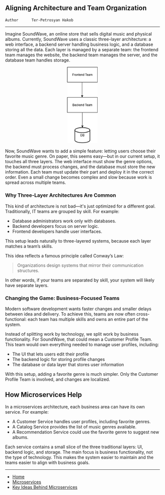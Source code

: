 ## Aligning Architecture and Team Organization

```info
Author      Ter-Petrosyan Hakob
```

---

Imagine SoundWave, an online store that sells digital music and physical albums. Currently, SoundWave uses a classic three-layer architecture: a web interface, a backend server handling business logic, and a database storing all the data. Each layer is managed by a separate team: the frontend team manages the website, the backend team manages the server, and the database team handles storage.

<p align="center">
    <img src="./assets/img2.png" alt="img2" width="100"/>
</p>

Now, SoundWave wants to add a simple feature: letting users choose their favorite music genre. On paper, this seems easy—but in our current setup, it touches all three layers. The web interface must show the genre options, the backend must process changes, and the database must store the new information. Each team must update their part and deploy it in the correct order. Even a small change becomes complex and slow because work is spread across multiple teams.

### Why Three-Layer Architectures Are Common

This kind of architecture is not bad—it's just optimized for a different goal. Traditionally, IT teams are grouped by skill. For example:

- Database administrators work only with databases.
- Backend developers focus on server logic.
- Frontend developers handle user interfaces.

This setup leads naturally to three-layered systems, because each layer matches a team’s skills.

This idea reflects a famous principle called Conway’s Law:

> Organizations design systems that mirror their communication structures.

In other words, if your teams are separated by skill, your system will likely have separate layers.

### Changing the Game: Business-Focused Teams

Modern software development wants faster changes and smaller delays between idea and delivery. To achieve this, teams are now often cross-functional: each team has multiple skills and owns an entire part of the system.

Instead of splitting work by technology, we split work by business functionality. For SoundWave, that could mean a Customer Profile Team. This team would own everything needed to manage user profiles, including:

- The UI that lets users edit their profile
- The backend logic for storing profile changes
- The database or data layer that stores user information

With this setup, adding a favorite genre is much simpler. Only the Customer Profile Team is involved, and changes are localized.

## How Microservices Help

In a microservices architecture, each business area can have its own service. For example:

- A Customer Service handles user profiles, including favorite genres.
- A Catalog Service provides the list of music genres available.
- A Recommendation Service could use the favorite genre to suggest new albums.

Each service contains a small slice of the three traditional layers: UI, backend logic, and storage. The main focus is business functionality, not the type of technology. This makes the system easier to maintain and the teams easier to align with business goals.


---

- [Home](./../../README.md)
- [Microservices](./../tutorials.md)
- [Key Ideas Behind Microservices](./2_Key_Ideas_Behind_Microservices.md)